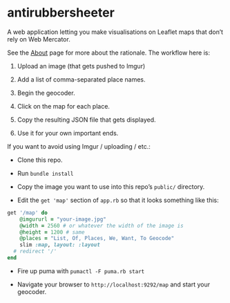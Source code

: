 # antirubbersheeter

A web application letting you make visualisations on Leaflet maps that don’t rely on Web Mercator.

See the [About](http://antirubbersheeter.moacir.com) page for more about the
rationale. The workflow here is:

1. Upload an image (that gets pushed to Imgur)

1. Add a list of comma-separated place names.

1. Begin the geocoder.

1. Click on the map for each place.

1. Copy the resulting JSON file that gets displayed.

1. Use it for your own important ends.

If you want to avoid using Imgur / uploading / etc.:

* Clone this repo.

* Run `bundle install`

* Copy the image you want to use into this repo’s `public/` directory.

* Edit the `get 'map'` section of `app.rb` so that it looks something like this:

```ruby
get '/map' do
	@imgururl = "your-image.jpg"
	@width = 2560 # or whatever the width of the image is
	@height = 1200 # same
	@places = "List, Of, Places, We, Want, To Geocode"
	slim :map, layout: :layout
  # redirect '/'
end
```

* Fire up puma with `pumactl -F puma.rb start`

* Navigate your browser to `http://localhost:9292/map` and start your geocoder.




